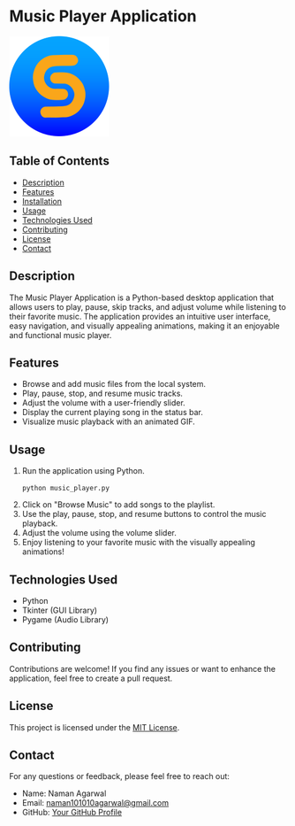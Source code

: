 # Music Player Application

![Project Logo](logo.png)

## Table of Contents

- [Description](#description)
- [Features](#features)
- [Installation](#installation)
- [Usage](#usage)
- [Technologies Used](#technologies-used)
- [Contributing](#contributing)
- [License](#license)
- [Contact](#contact)

## Description

The Music Player Application is a Python-based desktop application that allows users to play, pause, skip tracks, and adjust volume while listening to their favorite music. The application provides an intuitive user interface, easy navigation, and visually appealing animations, making it an enjoyable and functional music player.

## Features

- Browse and add music files from the local system.
- Play, pause, stop, and resume music tracks.
- Adjust the volume with a user-friendly slider.
- Display the current playing song in the status bar.
- Visualize music playback with an animated GIF.

## Usage

1. Run the application using Python.
   ```
   python music_player.py
   ```
2. Click on "Browse Music" to add songs to the playlist.
3. Use the play, pause, stop, and resume buttons to control the music playback.
4. Adjust the volume using the volume slider.
5. Enjoy listening to your favorite music with the visually appealing animations!

## Technologies Used

- Python
- Tkinter (GUI Library)
- Pygame (Audio Library)

## Contributing

Contributions are welcome! If you find any issues or want to enhance the application, feel free to create a pull request.

## License

This project is licensed under the [MIT License](LICENSE).

## Contact

For any questions or feedback, please feel free to reach out:

- Name: Naman Agarwal
- Email: naman101010agarwal@gmail.com
- GitHub: [Your GitHub Profile](https://github.com/Nams02)
